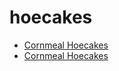 # hoecakes

 * [Cornmeal Hoecakes](../../index/c/cornmeal-hoecakes.json)
 * [Cornmeal Hoecakes](../../index/c/cornmeal-hoecakes.json)
